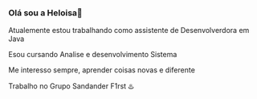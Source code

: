 ### Olá sou a Heloisa👋
Atualemente estou trabalhando como assistente de Desenvolverdora em Java 

Esou cursando Analise e desenvolvimento Sistema

Me interesso sempre, aprender coisas novas e diferente 

Trabalho no Grupo Sandander F1rst ♨️
